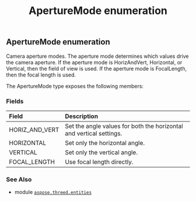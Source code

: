 ﻿---
title: ApertureMode enumeration
second_title: Aspose.3D for Python via .NET API References
description: 
type: docs
weight: 620
url: /python-net/aspose.threed.entities/aperturemode/
is_root: false
---

## ApertureMode enumeration

Camera aperture modes.
The aperture mode determines which values drive the camera aperture. 
If the aperture mode is HorizAndVert, Horizontal, or Vertical, then the field of view is used. 
If the aperture mode is FocalLength, then the focal length is used.



The ApertureMode type exposes the following members:

### Fields
| Field | Description |
| :- | :- |
| HORIZ_AND_VERT | Set the angle values for both the horizontal and vertical settings. |
| HORIZONTAL | Set only the horizontal angle. |
| VERTICAL | Set only the vertical angle. |
| FOCAL_LENGTH | Use focal length directly. |



### See Also
* module [`aspose.threed.entities`](..)
